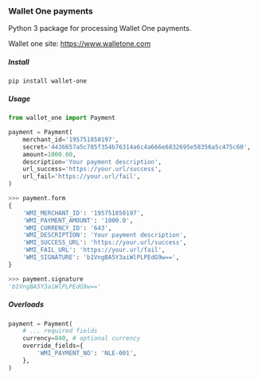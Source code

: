 ### Wallet One payments
 
Python 3 package for processing Wallet One payments.

Wallet one site: https://www.walletone.com


##### Install
```
pip install wallet-one
```

##### Usage
```python
from wallet_one import Payment

payment = Payment(
    merchant_id='195751850197',
    secret='4436657a5c785f354b76314a6c4a666e6832695e58356a5c475c60',
    amount=1000.00,
    description='Your payment description',
    url_success='https://your.url/success',
    url_fail='https://your.url/fail',
)

>>> payment.form
{
    'WMI_MERCHANT_ID': '195751850197', 
    'WMI_PAYMENT_AMOUNT': '1000.0', 
    'WMI_CURRENCY_ID': '643', 
    'WMI_DESCRIPTION': 'Your payment description', 
    'WMI_SUCCESS_URL': 'https://your.url/success', 
    'WMI_FAIL_URL': 'https://your.url/fail', 
    'WMI_SIGNATURE': 'b1VngBA5Y3aiWlPLPEdG9w==',
}

>>> payment.signature
'b1VngBA5Y3aiWlPLPEdG9w=='

```

##### Overloads
```python
payment = Payment(
    # ... required fields
    currency=840, # optional currency
    override_fields={
        'WMI_PAYMENT_NO': 'NLE-001',
    },
)
```
